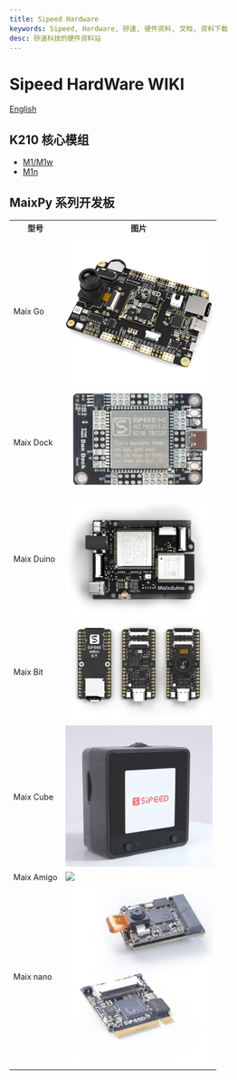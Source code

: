 ```yaml
---
title: Sipeed Hardware
keywords: Sipeed, Hardware, 矽速, 硬件资料, 文档, 资料下载
desc: 矽速科技的硬件资料站
---
```


# Sipeed HardWare WIKI

[English](./../../en/maix/README.md)

## K210 核心模组
- [M1/M1w](./core_module.md)
- [M1n](./core_modules/k210_core_modules.md)

## MaixPy 系列开发板


<table role="table" class="center_table">
  <tbody>
    <tr>
      <th scope="col">型号</th>
      <th scope="col">图片</th>
    </tr>
    <tr>
      <td> Maix Go</td>
      <td><a href="./maixpy_develop_kit_board/maix_go.html" target="_blank"><img src="./assets/dk_board/maix_go/Go.jpg" width="260"></a></td>
    </tr>
    <tr>
      <td>Maix Dock</td>
      <td><a href="./maixpy_develop_kit_board/Maix_dock.html" target="_blank"><img src="./assets/dk_board/maix_dock/Dan_Dock.png" width="260"></a></td>
    </tr>
    <tr>
      <td>Maix Duino</td>
      <td><a href="./maixpy_develop_kit_board/maix_duino.html" target="_blank"><img src="./assets/dk_board/maix_duino/maixduino_0.png" width="260"></a></td>
    </tr>
    <tr>
      <td>Maix Bit</td>
      <td> <a href="./maixpy_develop_kit_board/maix_bit.html" target="_blank"><img src="./assets/dk_board/maix_bit/BiT.png" width="260"></a> </td>
    </tr>
    <tr>
      <td>Maix Cube</td>
      <td><a href="./maixpy_develop_kit_board/maix_cube.html" target="_blank"><img src="./assets/dk_board/maix_cube/maix_cube.png" width="260"></a></td>
    </tr>
    <tr>
      <td>Maix Amigo</td>
      <td><a href="./maixpy_develop_kit_board/maix_amigo.html" target="_blank"><img src="./assets/dk_board/maxi_amigo/maix_amigo_0.png" width="260"></a></td>
    </tr>
    <tr>
    <td>Maix nano</td>
    <td><a href="./maixpy_develop_kit_board/maix_nano.html"><img src="./assets/dk_board/maix_nano/maix_nano.jpg" width="260" alt="Maxi nano"></a></td>
    </tr>
  </tbody>
</table>